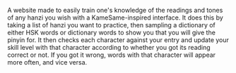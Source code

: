 A website made to easily train one's knowledge of the readings and tones of any hanzi you wish with a KameSame-inspired interface. It does this by taking a list of hanzi you want to practice, then sampling a dictionary of either HSK words or dictionary words to show you that you will give the pinyin for. It then checks each character against your entry and update your skill level with that character according to whether you got its reading correct or not. If you got it wrong, words with that character will appear more often, and vice versa.
